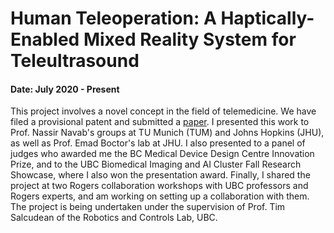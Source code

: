 # Human Teleoperation: A Haptically-Enabled Mixed Reality System for Teleultrasound
#### Date: July 2020 - Present

This project involves a novel concept in the field of telemedicine. We have filed a provisional patent and submitted a [paper](https://www.techrxiv.org/articles/preprint/Human_Teleoperation_-_A_Haptically_Enabled_Mixed_Reality_System_for_Teleultrasound/15175869/1). I presented this work to Prof. Nassir Navab's groups at TU Munich (TUM) and Johns Hopkins (JHU), as well as Prof. Emad Boctor's lab at JHU. I also presented to a panel of judges who awarded me the BC Medical Device Design Centre Innovation Prize, and to the UBC Biomedical Imaging and AI Cluster Fall Research Showcase, where I also won the presentation award. Finally, I shared the project at two Rogers collaboration workshops with UBC professors and Rogers experts, and am working on setting up a collaboration with them. The project is being undertaken under the supervision of Prof. Tim Salcudean of the Robotics and Controls Lab, UBC. 
